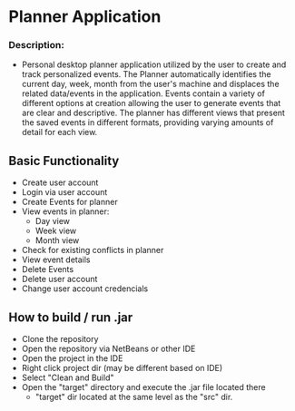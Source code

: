 # Planner Application
### Description: 
- Personal desktop planner application utilized by the user to create and track personalized events. The Planner automatically identifies the current day, week, month from the user's machine and displaces the related data/events in the application. Events contain a variety of different options at creation allowing the user to generate events that are clear and descriptive. The planner has different views that present the saved events in different formats, providing varying amounts of detail for each view.
## Basic Functionality
- Create user account
- Login via user account
- Create Events for planner
- View events in planner:
  - Day view
  - Week view
  - Month view
- Check for existing conflicts in planner
- View event details
- Delete Events
- Delete user account
- Change user account credencials

## How to build / run .jar
- Clone the repository
- Open the repository via NetBeans or other IDE
- Open the project in the IDE
- Right click project dir (may be different based on IDE)
- Select "Clean and Build"
- Open the "target" directory and execute the .jar file located there
   - "target" dir located at the same level as the "src" dir.
